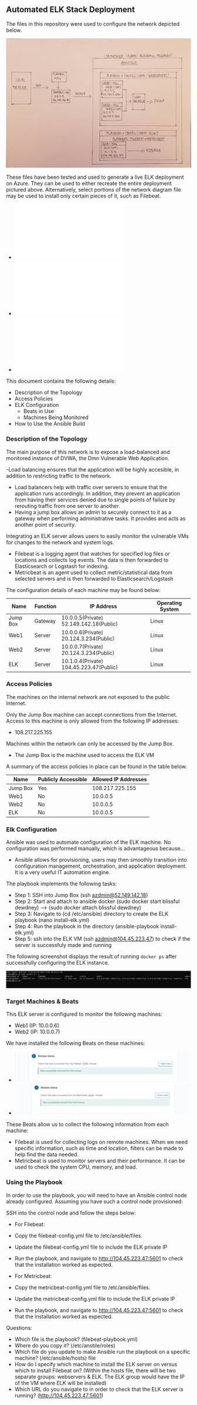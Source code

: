 ## Automated ELK Stack Deployment

The files in this repository were used to configure the network depicted below.

![ELK Stack Diagram](Diagram/ELK-Stack_diagram.jpg)

These files have been tested and used to generate a live ELK deployment on Azure. They can be used to either recreate the entire deployment pictured above. Alternatively, select portions of the network diagram file may be used to install only certain pieces of it, such as Filebeat.

  - ![ELK Install](Ansible/install-elk.yml.txt)
  - ![Filebeat](Playbooks/filebeat-playbook.yml.txt)
  - ![Metricbeat](Playbooks/metricbeat-playbook.yml.txt)

This document contains the following details:
- Description of the Topology
- Access Policies
- ELK Configuration
  - Beats in Use
  - Machines Being Monitored
- How to Use the Ansible Build


### Description of the Topology

The main purpose of this network is to expose a load-balanced and monitored instance of DVWA, the Dmn Vulnerable Web Application.

-Load balancing ensures that the application will be highly accesible, in addition to restricting traffic to the network.
- Load balancers help with traffic over servers to ensure that the application runs accordingly. In addition, they prevent an application from having their services denied due to single points of failure by rerouting traffic from one server to another. 
- Having a jump box allows an admin to securely connect to it as a gateway when performing administrative tasks. It provides and acts as another point of security.

Integrating an ELK server allows users to easily monitor the vulnerable VMs for changes to the network and system logs.
- Filebeat is a logging agent that watches for specified log files or locations and collects log events. The data is then forwarded to Elasticsearch or Logstash for indexing. 
- Metricbeat is an agent used to collect metric/statistical data from selected servers and is then forwarded to Elasticsearch/Logstash  

The configuration details of each machine may be found below:

| Name     | Function | IP Address                              | Operating System |
|----------|----------|-----------------------------------------|------------------|
| Jump Box | Gateway  | 10.0.0.5(Private) 52.149.142.18(Public) | Linux            |
| Web1     | Server   | 10.0.0.6(Private) 20.124.3.234(Public)  | Linux            |
| Web2     | Server   | 10.0.0.7(Private) 20.124.3.234(Public)  | Linux            |
| ELK      | Server   | 10.1.0.4(Private) 104.45.223.47(Public) | Linux            |

### Access Policies

The machines on the internal network are not exposed to the public Internet. 

Only the Jump Box machine can accept connections from the Internet. Access to this machine is only allowed from the following IP addresses:
- 108.217.225.155

Machines within the network can only be accessed by the Jump Box.
- The Jump Box is the machine used to access the ELK VM

A summary of the access policies in place can be found in the table below.

| Name     | Publicly Accessible | Allowed IP Addresses |
|----------|---------------------|----------------------|
| Jump Box | Yes                 | 108.217.225.155      |
| Web1     | No                  | 10.0.0.5             |
| Web2     | No                  | 10.0.0.5             |
| ELK      | No                  | 10.0.0.5             |

### Elk Configuration

Ansible was used to automate configuration of the ELK machine. No configuration was performed manually, which is advantageous because...
- Ansible allows for provisioning, users may then smoothly transition into configuration management, orchestration, and application deployment. It is a very useful IT automation engine. 

The playbook implements the following tasks:
- Step 1: SSH into Jump Box (ssh azdmin@52.149.142.18)
- Step 2: Start and attach to ansible docker (sudo docker start blissful dewdney) --> (sudo docker attach blissful dewdney)
- Step 3: Navigate to (cd /etc/ansible) directory to create the ELK playbook (nano install-elk.yml)
- Step 4: Run the playbook in the directory (ansible-playbook install-elk.yml)
- Step 5: ssh into the ELK VM (ssh azdmin@104.45.223.47) to check if the server is successfuly made and running

The following screenshot displays the result of running `docker ps` after successfully configuring the ELK instance.

![ELK VM docker ps](Images/ELK_Docker_ps.png)

### Target Machines & Beats
This ELK server is configured to monitor the following machines:
- Web1 (IP: 10.0.0.6)
- Web2 (IP: 10.0.0.7)

We have installed the following Beats on these machines:
- ![Filebeat](Images/filebeat_success.png)
- ![Metricbeat](Images/metricbeat_success.png)

These Beats allow us to collect the following information from each machine:
- Filebeat is used for collecting logs on remote machines. When we need specific information, such as time and location, filters can be made to help find the data needed.
- Metricbeat is used to monitor servers and their performance. It can be used to check the system CPU, memory, and load.
### Using the Playbook
In order to use the playbook, you will need to have an Ansible control node already configured. Assuming you have such a control node provisioned: 

SSH into the control node and follow the steps below:
- For Filebeat:
- Copy the filebeat-config.yml file to /etc/ansible/files.
- Update the filebeat-config.yml file to include the ELK private IP
- Run the playbook, and navigate to http://104.45.223.47:5601 to check that the installation worked as expected.

- For Metricbeat:
- Copy the metricbeat-config.yml file to /etc/ansible/files.
- Update the metricbeat-config.yml file to include the ELK private IP
- Run the playbook, and navigate to http://104.45.223.47:5601 to check that the installation worked as expected.

Questions:
- Which file is the playbook? (filebeat-playbook.yml)
- Where do you copy it? (/etc/ansble/roles)
- Which file do you update to make Ansible run the playbook on a specific machine? (/etc/ansible/hosts) file
- How do I specify which machine to install the ELK server on versus which to install Filebeat on? (Within the hosts file, there will be two separate groups: webservers & ELK. The ELK group would have the IP of the VM where ELK will be installed)
- Which URL do you navigate to in order to check that the ELK server is running? (http://104.45.223.47:5601)
